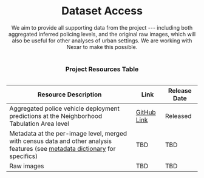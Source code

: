 <div style="display:flex; flex-direction: column; align-items: center; max-width: 600px">
<br>
<h1 style="text-align: center;">Dataset Access</h1>

<div style="text-align: center; max-width: 900px;">
We aim to provide all supporting data from the project --- including both aggregated inferred policing levels, and the original raw images, which will also be useful for other analyses of urban settings. We are working with Nexar to make this possible.
</div>
<br>
<h3 style="text-align: center;">Project Resources Table</h3>


| Resource Description                                                                                              | Link                                                                                                                                       | Release Date |
|-------------------------------------------------------------------------------------------------------------------|--------------------------------------------------------------------------------------------------------------------------------------------|--------------|
| Aggregated police vehicle deployment predictions at the Neighborhood Tabulation Area level                                                 | [GitHub Link](https://github.com/mattwfranchi/police-deployment-patterns/blob/main/data_for_release/neighborhood_aggregated_data.csv)      | Released     |
| Metadata at the per-image level, merged with census data and other analysis features (see [metadata dictionary](https://github.com/mattwfranchi/police-deployment-patterns/blob/main/guides/metadata-dict.md) for specifics)| TBD                                                                                                                                        | TBD          |
| Raw images                                                | TBD                                                                                                                                        | TBD          |

</div>